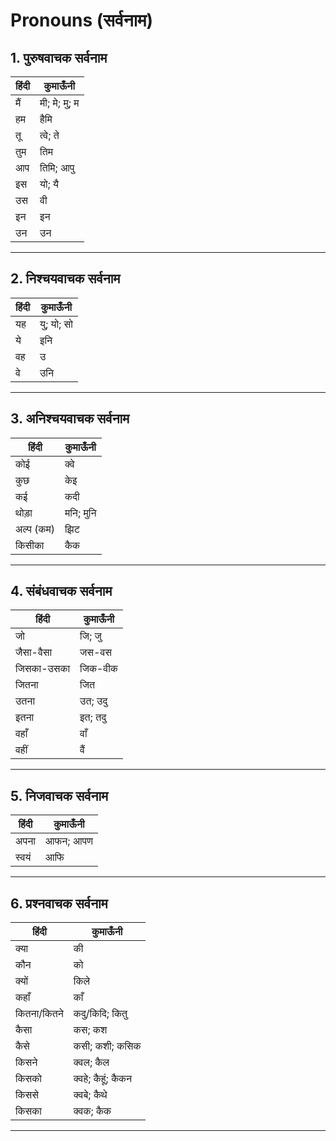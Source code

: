 # Pronouns (सर्वनाम)

## 1. पुरुषवाचक सर्वनाम
हिंदी | कुमाऊँनी 
--- | --- 
मैं | मी; मे; मु; म
हम | हैमि
तू | त्वे; ते
तुम | तिम
आप | तिमि; आपु
इस | यो; यै
उस | वी
इन | इन
उन | उन

---

## 2. निश्चयवाचक सर्वनाम
हिंदी | कुमाऊँनी 
--- | --- 
यह | यु; यो; सो
ये | इनि
वह | उ
वे | उनि

---

## 3. अनिश्चयवाचक सर्वनाम
हिंदी | कुमाऊँनी 
--- | --- 
कोई | क्वे
कुछ | केइ
कई | कदी
थोड़ा | मनि; मुनि
अल्प (कम) | झिट
किसीका | कैक

---

## 4. संबंधवाचक सर्वनाम
हिंदी | कुमाऊँनी 
--- | --- 
जो | जि; जु
जैसा-वैसा | जस-वस
जिसका-उसका | जिक-वीक
जितना | जित
उतना | उत; उदु
इतना | इत; तदु
वहाँ | वाँ
वहीं | वैं

---

## 5. निजवाचक सर्वनाम
हिंदी | कुमाऊँनी 
--- | --- 
अपना | आफन; आपण
स्वयं | आफि

---

## 6. प्रश्नवाचक सर्वनाम
हिंदी | कुमाऊँनी 
--- | --- 
क्या | की
कौन | को
क्यों | किले
कहाँ | काँ
कितना/कितने | कदु/किदि; कितु
कैसा | कस; कश
कैसे | कसी; कशी; कसिक
किसने | क्वल; कैल
किसको | क्वहे; कैहूं; कैकन
किससे | क्वबे; कैथे
किसका | क्वक; कैक

---